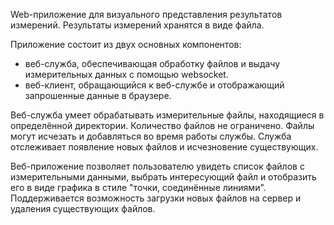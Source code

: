Web-приложение для визуального представления результатов измерений. Результаты измерений хранятся в виде файла.

Приложение состоит из двух основных компонентов:
- веб-служба, обеспечивающая обработку файлов и выдачу
измерительных данных с помощью websocket.
- веб-клиент, обращающийся к веб-службе и отображающий
запрошенные данные в браузере.

Веб-служба умеет обрабатывать измерительные файлы,
находящиеся в определённой директории. Количество файлов не
ограничено. Файлы могут исчезать и добавляться во время работы
службы. Служба отслеживает появление новых файлов и
исчезновение существующих.

Веб-приложение позволяет пользователю увидеть список
файлов с измерительными данными, выбрать интересующий файл и
отобразить его в виде графика в стиле "точки, соединённые
линиями". Поддерживается возможность загрузки новых
файлов на сервер и удаления существующих файлов.
